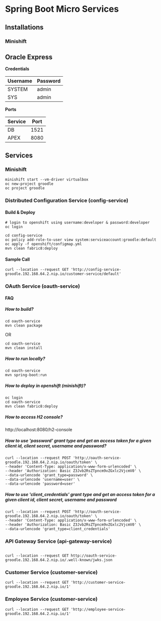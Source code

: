# Spring Boot Micro Services

## Installations

### Minishift



**Oracle Express**
----------
**Credentials**

|Username|Password  |
|--|--|
|SYSTEM  | admin |
|SYS  | admin |


**Ports**

|Service|Port  |
|--|--|
| DB | 1521 |
| APEX | 8080 |

## Services
### Minishift
```shell script
minishift start --vm-driver virtualbox
oc new-project groodle
oc project groodle
```


### Distributed Configuration Service (config-service)

#### Build & Deploy

```shell script
# login to openshift using username:developer & password:developer 
oc login

cd config-service
oc policy add-role-to-user view system:serviceaccount:groodle:default
oc apply -f openshift/configmap.yml
mvn clean fabric8:deploy

```

#### Sample Call

```shell script
curl --location --request GET 'http://config-service-groodle.192.168.64.2.nip.io/customer-service/default'
```

### OAuth Service (oauth-service)

#### FAQ

##### How to build?

```shell script
cd oauth-service
mvn clean package
```
OR
```shell script
cd oauth-service
mvn clean install
```

##### How to run locally?
```shell script
cd oauth-service
mvn spring-boot:run
```

##### How to deploy in openshift (minishift)?

```shell script
oc login
cd oauth-service
mvn clean fabric8:deploy
```

##### How to access H2 console?
http://localhost:8080/h2-console

##### How to use 'password' grant type and get an access token for a given client id, client secret, username and password? 

```shell script
curl --location --request POST 'http://oauth-service-groodle.192.168.64.2.nip.io/oauth/token' \
--header 'Content-Type: application/x-www-form-urlencoded' \
--header 'Authorization: Basic Z3Jvb2RsZTpncm9vZGxlc2VjcmV0' \
--data-urlencode 'grant_type=password' \
--data-urlencode 'username=user' \
--data-urlencode 'password=user'
```
##### How to use 'client_credentials' grant type and get an access token for a given client id, client secret, username and password 

```shell script
curl --location --request POST 'http://oauth-service-groodle.192.168.64.2.nip.io/oauth/token' \
--header 'Content-Type: application/x-www-form-urlencoded' \
--header 'Authorization: Basic Z3Jvb2RsZTpncm9vZGxlc2VjcmV0' \
--data-urlencode 'grant_type=client_credentials'
```
### API Gateway Service (api-gateway-service)
```shell script

curl --location --request GET http://oauth-service-groodle.192.168.64.2.nip.io/.well-known/jwks.json
```

### Customer Service (customer-service)

```shell script
curl --location --request GET 'http://customer-service-groodle.192.168.64.2.nip.io/1'
```

### Employee Service (customer-service)

```shell script
curl --location --request GET 'http://employee-service-groodle.192.168.64.2.nip.io/1'
```